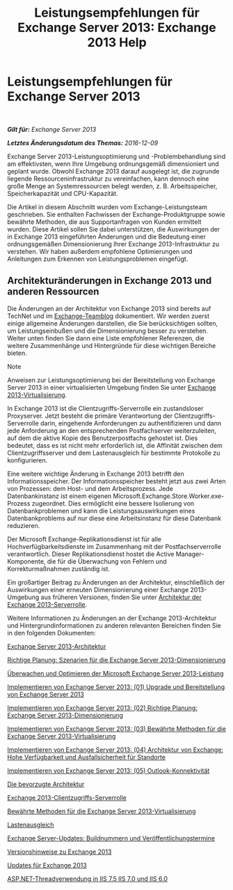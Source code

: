 ﻿---
title: 'Leistungsempfehlungen für Exchange Server 2013: Exchange 2013 Help'
TOCTitle: Leistungsempfehlungen für Exchange Server 2013
ms:assetid: 6d0aea68-10d5-4a18-b632-a814ce3daa43
ms:mtpsurl: https://technet.microsoft.com/de-de/library/Dn879084(v=EXCHG.150)
ms:contentKeyID: 63913011
ms.date: 04/24/2018
mtps_version: v=EXCHG.150
ms.translationtype: HT
---

# Leistungsempfehlungen für Exchange Server 2013

 

_**Gilt für:** Exchange Server 2013_

_**Letztes Änderungsdatum des Themas:** 2016-12-09_

Exchange Server 2013-Leistungsoptimierung und -Problembehandlung sind am effektivsten, wenn Ihre Umgebung ordnungsgemäß dimensioniert und geplant wurde. Obwohl Exchange 2013 darauf ausgelegt ist, die zugrunde liegende Ressourceninfrastruktur zu vereinfachen, kann dennoch eine große Menge an Systemressourcen belegt werden, z. B. Arbeitsspeicher, Speicherkapazität und CPU-Kapazität.

Die Artikel in diesem Abschnitt wurden vom Exchange-Leistungsteam geschrieben. Sie enthalten Fachwissen der Exchange-Produktgruppe sowie bewährte Methoden, die aus Supportanfragen von Kunden ermittelt wurden. Diese Artikel sollen Sie dabei unterstützen, die Auswirkungen der in Exchange 2013 eingeführten Änderungen und die Bedeutung einer ordnungsgemäßen Dimensionierung Ihrer Exchange 2013-Infrastruktur zu verstehen. Wir haben außerdem empfohlene Optimierungen und Anleitungen zum Erkennen von Leistungsproblemen eingefügt.

## Architekturänderungen in Exchange 2013 und anderen Ressourcen

Die Änderungen an der Architektur von Exchange 2013 sind bereits auf TechNet und im [Exchange-Teamblog](https://go.microsoft.com/fwlink/p/?linkid=35786) dokumentiert. Wir werden zuerst einige allgemeine Änderungen darstellen, die Sie berücksichtigen sollten, um Leistungseinbußen und die Dimensionierung besser zu verstehen. Weiter unten finden Sie dann eine Liste empfohlener Referenzen, die weitere Zusammenhänge und Hintergründe für diese wichtigen Bereiche bieten.


> [!NOTE]
> Anweisen zur Leistungsoptimierung bei der Bereitstellung von Exchange Server 2013 in einer virtualisierten Umgebung finden Sie unter <A href="exchange-2013-virtualization-exchange-2013-help.md">Exchange 2013-Virtualisierung</A>.



In Exchange 2013 ist die Clientzugriffs-Serverrolle ein zustandsloser Proxyserver. Jetzt besteht die primäre Verantwortung der Clientzugriffs-Serverrolle darin, eingehende Anforderungen zu authentifizieren und dann jede Anforderung an den entsprechenden Postfachserver weiterzuleiten, auf dem die aktive Kopie des Benutzerpostfachs gehostet ist. Dies bedeutet, dass es ist nicht mehr erforderlich ist, die Affinität zwischen dem Clientzugriffsserver und dem Lastenausgleich für bestimmte Protokolle zu konfigurieren.

Eine weitere wichtige Änderung in Exchange 2013 betrifft den Informationsspeicher. Der Informationsspeicher besteht jetzt aus zwei Arten von Prozessen: dem Host- und dem Arbeitsprozess. Jede Datenbankinstanz ist einem eigenen Microsoft.Exchange.Store.Worker.exe-Prozess zugeordnet. Dies ermöglicht eine bessere Isolierung von Datenbankproblemen und kann die Leistungsauswirkungen eines Datenbankproblems auf nur diese eine Arbeitsinstanz für diese Datenbank reduzieren.

Der Microsoft Exchange-Replikationsdienst ist für alle Hochverfügbarkeitsdienste im Zusammenhang mit der Postfachserverrolle verantwortlich. Dieser Replikationsdienst hostet die Active Manager-Komponente, die für die Überwachung von Fehlern und Korrekturmaßnahmen zuständig ist.

Ein großartiger Beitrag zu Änderungen an der Architektur, einschließlich der Auswirkungen einer erneuten Dimensionierung einer Exchange 2013-Umgebung aus früheren Versionen, finden Sie unter [Architektur der Exchange 2013-Serverrolle](https://go.microsoft.com/fwlink/p/?linkid=523735).

Weitere Informationen zu Änderungen an der Exchange 2013-Architektur und Hintergrundinformationen zu anderen relevanten Bereichen finden Sie in den folgenden Dokumenten:

[Exchange Server 2013-Architektur](https://go.microsoft.com/fwlink/p/?linkid=523769)

[Richtige Planung: Szenarien für die Exchange Server 2013-Dimensionierung](https://go.microsoft.com/fwlink/p/?linkid=523773)

[Überwachen und Optimieren der Microsoft Exchange Server 2013-Leistung](https://go.microsoft.com/fwlink/p/?linkid=523774)

[Implementieren von Exchange Server 2013: (01) Upgrade und Bereitstellung von Exchange Server 2013](https://go.microsoft.com/fwlink/p/?linkid=523775)

[Implementieren von Exchange Server 2013: (02) Richtige Planung: Exchange Server 2013-Dimensionierung](https://go.microsoft.com/fwlink/p/?linkid=523776)

[Implementieren von Exchange Server 2013: (03) Bewährte Methoden für die Exchange Server 2013-Virtualisierung](https://go.microsoft.com/fwlink/p/?linkid=523777)

[Implementieren von Exchange Server 2013: (04) Architektur von Exchange: Hohe Verfügbarkeit und Ausfallsicherheit für Standorte](https://go.microsoft.com/fwlink/p/?linkid=523779)

[Implementieren von Exchange Server 2013: (05) Outlook-Konnektivität](https://go.microsoft.com/fwlink/p/?linkid=523781)

[Die bevorzugte Architektur](https://go.microsoft.com/fwlink/p/?linkid=523782)

[Exchange 2013-Clientzugriffs-Serverrolle](https://go.microsoft.com/fwlink/p/?linkid=386373)

[Bewährte Methoden für die Exchange Server 2013-Virtualisierung](https://go.microsoft.com/fwlink/p/?linkid=523783)

[Lastenausgleich](load-balancing-exchange-2013-help.md)

[Exchange Server-Updates: Buildnummern und Veröffentlichungstermine](https://technet.microsoft.com/de-de/library/hh135098\(v=exchg.150\))

[Versionshinweise zu Exchange 2013](release-notes-for-exchange-2013-exchange-2013-help.md)

[Updates für Exchange 2013](updates-for-exchange-2013-exchange-2013-help.md)

[ASP.NET-Threadverwendung in IIS 7.5 IIS 7.0 und IIS 6.0](https://go.microsoft.com/fwlink/p/?linkid=169626)

